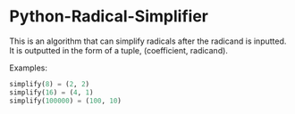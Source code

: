 # Python-Radical-Simplifier
This is an algorithm that can simplify radicals after the radicand is inputted. It is outputted in the form of a tuple, (coefficient, radicand).

Examples:
```python
simplify(8) = (2, 2)
simplify(16) = (4, 1)
simplify(100000) = (100, 10)
```
